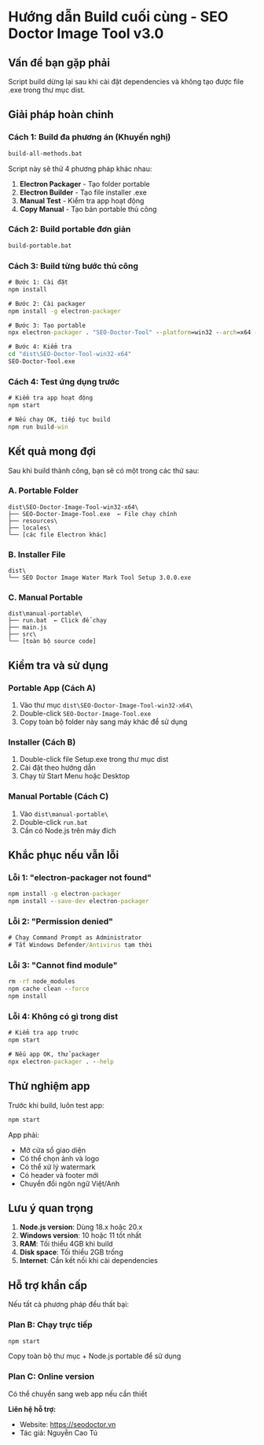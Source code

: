 # Hướng dẫn Build cuối cùng - SEO Doctor Image Tool v3.0

## Vấn đề bạn gặp phải
Script build dừng lại sau khi cài đặt dependencies và không tạo được file .exe trong thư mục dist.

## Giải pháp hoàn chỉnh

### Cách 1: Build đa phương án (Khuyến nghị)
```cmd
build-all-methods.bat
```

Script này sẽ thử 4 phương pháp khác nhau:
1. **Electron Packager** - Tạo folder portable
2. **Electron Builder** - Tạo file installer .exe
3. **Manual Test** - Kiểm tra app hoạt động
4. **Copy Manual** - Tạo bản portable thủ công

### Cách 2: Build portable đơn giản
```cmd
build-portable.bat
```

### Cách 3: Build từng bước thủ công
```cmd
# Bước 1: Cài đặt
npm install

# Bước 2: Cài packager
npm install -g electron-packager

# Bước 3: Tạo portable
npx electron-packager . "SEO-Doctor-Tool" --platform=win32 --arch=x64 --out=dist --overwrite

# Bước 4: Kiểm tra
cd "dist\SEO-Doctor-Tool-win32-x64"
SEO-Doctor-Tool.exe
```

### Cách 4: Test ứng dụng trước
```cmd
# Kiểm tra app hoạt động
npm start

# Nếu chạy OK, tiếp tục build
npm run build-win
```

## Kết quả mong đợi

Sau khi build thành công, bạn sẽ có một trong các thứ sau:

### A. Portable Folder
```
dist\SEO-Doctor-Image-Tool-win32-x64\
├── SEO-Doctor-Image-Tool.exe  ← File chạy chính
├── resources\
├── locales\
└── [các file Electron khác]
```

### B. Installer File
```
dist\
└── SEO Doctor Image Water Mark Tool Setup 3.0.0.exe
```

### C. Manual Portable
```
dist\manual-portable\
├── run.bat  ← Click để chạy
├── main.js
├── src\
└── [toàn bộ source code]
```

## Kiểm tra và sử dụng

### Portable App (Cách A)
1. Vào thư mục `dist\SEO-Doctor-Image-Tool-win32-x64\`
2. Double-click `SEO-Doctor-Image-Tool.exe`
3. Copy toàn bộ folder này sang máy khác để sử dụng

### Installer (Cách B)
1. Double-click file Setup.exe trong thư mục dist
2. Cài đặt theo hướng dẫn
3. Chạy từ Start Menu hoặc Desktop

### Manual Portable (Cách C)
1. Vào `dist\manual-portable\`
2. Double-click `run.bat`
3. Cần có Node.js trên máy đích

## Khắc phục nếu vẫn lỗi

### Lỗi 1: "electron-packager not found"
```cmd
npm install -g electron-packager
npm install --save-dev electron-packager
```

### Lỗi 2: "Permission denied"
```cmd
# Chạy Command Prompt as Administrator
# Tắt Windows Defender/Antivirus tạm thời
```

### Lỗi 3: "Cannot find module"
```cmd
rm -rf node_modules
npm cache clean --force
npm install
```

### Lỗi 4: Không có gì trong dist
```cmd
# Kiểm tra app trước
npm start

# Nếu app OK, thử packager
npx electron-packager . --help
```

## Thử nghiệm app

Trước khi build, luôn test app:
```cmd
npm start
```

App phải:
- Mở cửa sổ giao diện
- Có thể chọn ảnh và logo
- Có thể xử lý watermark
- Có header và footer mới
- Chuyển đổi ngôn ngữ Việt/Anh

## Lưu ý quan trọng

1. **Node.js version**: Dùng 18.x hoặc 20.x
2. **Windows version**: 10 hoặc 11 tốt nhất
3. **RAM**: Tối thiểu 4GB khi build
4. **Disk space**: Tối thiểu 2GB trống
5. **Internet**: Cần kết nối khi cài dependencies

## Hỗ trợ khẩn cấp

Nếu tất cả phương pháp đều thất bại:

### Plan B: Chạy trực tiếp
```cmd
npm start
```
Copy toàn bộ thư mục + Node.js portable để sử dụng

### Plan C: Online version
Có thể chuyển sang web app nếu cần thiết

**Liên hệ hỗ trợ:**
- Website: https://seodoctor.vn
- Tác giả: Nguyễn Cao Tú